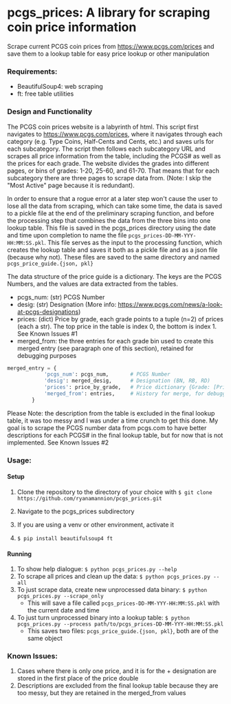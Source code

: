 # pcgs_prices: A library for scraping coin price information

Scrape current PCGS coin prices from https://www.pcgs.com/prices and save them to a lookup table for easy price lookup or
other manipulation

### Requirements:

- BeautifulSoup4: web scraping
- ft: free table utilities

### Design and Functionality

The PCGS coin prices website is a labyrinth of html. This script first navigates to https://www.pcgs.com/prices, where
it navigates through each category (e.g. Type Coins, Half-Cents and Cents, etc.) and saves urls for each subcategory. 
The script then follows each subcategory URL and scrapes all price information from the table, including the PCGS# as
well as the prices for each grade. The website divides the grades into different pages, or bins of grades: 1-20, 25-60,
and 61-70. That means that for each subcategory there are three pages to scrape data from. (Note: I skip the 
"Most Active" page because it is redundant).

In order to ensure that a rogue error at a later step won't cause the user to lose all the data from scraping, which can
take some time, the data is saved to a pickle file at the end of the preliminary scraping function, and before the 
processing step that combines the data from the three bins into one lookup table. 
This file is saved in the pcgs_prices directory using the date and time upon
completion to name the file `pcgs_prices-DD-MM-YYY-HH:MM:SS.pkl`. This file serves as the input to the processing 
function, which creates the lookup table and saves it both as a pickle file and as a json file (because why not). These 
files are saved to the same directory and named `pcgs_price_guide.{json, pkl}`

The data structure of the price guide is a dictionary. The keys are the PCGS Numbers, and the values are data extracted
from the tables. 
- pcgs_num: (str) PCGS Number
- desig: (str) Designation (More info: https://www.pcgs.com/news/a-look-at-pcgs-designations)
- prices: (dict) Price by grade, each grade points to a tuple (n=2) of prices (each a str). The top price in the table
is index 0, the bottom is index 1. See Known Issues #1
- merged_from: the three entries for each grade bin used to create this merged entry (see paragraph one of this section),
retained for debugging purposes

```python
merged_entry = {
            'pcgs_num': pcgs_num,       # PCGS Number
            'desig': merged_desig,      # Designation (BN, RB, RD)
            'prices': price_by_grade,   # Price dictionary {Grade: [Price, Price+]}
            'merged_from': entries,     # History for merge, for debugging
        }
```

Please Note: the description from the table is excluded in the final lookup table, it was too messy and I was under a
time crunch to get this done. My goal is to scrape the PCGS number data from pcgs.com to have better descriptions for
each PCGS# in the final lookup table, but for now that is not implemented. See Known Issues #2

### Usage:

#### Setup

1. Clone the repository to the directory of your choice with `$ git clone https://github.com/ryanamannion/pcgs_prices.git`

2. Navigate to the pcgs_prices subdirectory

3. If you are using a venv or other environment, activate it

4. `$ pip install beautifulsoup4 ft`

#### Running
1. To show help dialogue: `$ python pcgs_prices.py --help`
2. To scrape all prices and clean up the data: `$ python pcgs_prices.py --all`
3. To just scrape data, create new unprocessed data binary: `$ python pcgs_prices.py --scrape_only`
    * This will save a file called `pcgs_prices-DD-MM-YYY-HH:MM:SS.pkl` with the current date and time
4. To just turn unprocessed binary into a lookup table: `$ python pcgs_prices.py --process path/to/pcgs_prices-DD-MM-YYY-HH:MM:SS.pkl`
    * This saves two files: `pcgs_price_guide.{json, pkl}`, both are of the same object 

### Known Issues:

1. Cases where there is only one price, and it is for the + designation are stored in the first place of the price double
2. Descriptions are excluded from the final lookup table because they are too messy, but they are retained in the merged_from values